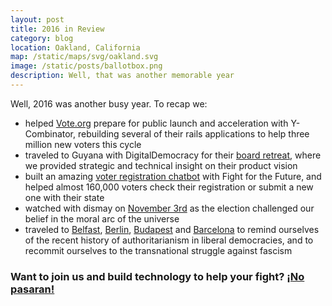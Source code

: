 ```yaml
---
layout: post
title: 2016 in Review
category: blog
location: Oakland, California
map: /static/maps/svg/oakland.svg
image: /static/posts/ballotbox.png
description: Well, that was another memorable year
---
```


Well, 2016 was another busy year. To recap we:

* helped [Vote.org](/mission/vote-org/) prepare for public launch and acceleration with Y-Combinator, rebuilding several of their rails applications to help three million new voters this cycle
* traveled to Guyana with DigitalDemocracy for their [board retreat](/mission/digidem-retreat/), where we provided strategic and technical insight on their product vision
* built an amazing [voter registration chatbot](/mission/hellovote/) with Fight for the Future, and helped almost 160,000 voters check their registration or submit a new one with their state
* watched with dismay on [November 3rd](https://www.levinger.net/josh/2016/11/09/november-9th-3am) as the election challenged our belief in the moral arc of the universe 
* traveled to [Belfast](https://www.levinger.net/josh/2016/08/26/belfast), [Berlin](https://www.levinger.net/josh/2016/12/12/learning-from-history-berlin), [Budapest](https://www.levinger.net/josh/2016/12/18/budapest) and [Barcelona](https://www.levinger.net/josh/2016/12/21/barcelona-2) to remind ourselves of the recent history of authoritarianism in liberal democracies, and to recommit ourselves to the transnational struggle against fascism

### Want to join us and build technology to help your fight? [¡No pasaran!](/blastoff/) ###